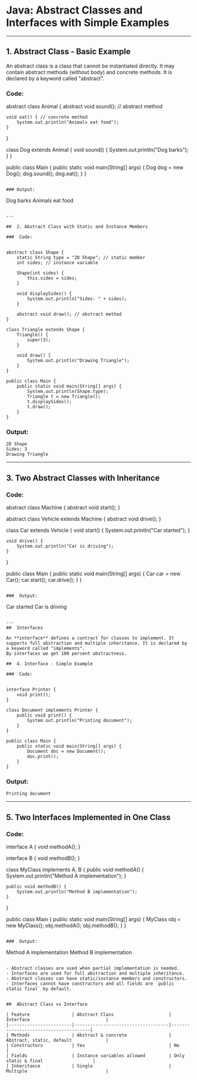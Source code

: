 
# Java: Abstract Classes and Interfaces with Simple Examples 

---

##  1. Abstract Class - Basic Example

An abstract class is a class that cannot be instantiated directly. It may contain abstract methods (without body) and concrete methods. It is declared by a keyword called "abstract".

###  Code:


abstract class Animal {
    abstract void sound(); // abstract method

    void eat() { // concrete method
        System.out.println("Animals eat food");
    }
}

class Dog extends Animal {
    void sound() {
        System.out.println("Dog barks");
    }
}

public class Main {
    public static void main(String[] args) {
        Dog dog = new Dog();
        dog.sound();
        dog.eat();
    }
}
```

### Output:
```
Dog barks
Animals eat food
```

---

##  2. Abstract Class with Static and Instance Members

###  Code:


abstract class Shape {
    static String type = "2D Shape"; // static member
    int sides; // instance variable

    Shape(int sides) {
        this.sides = sides;
    }

    void displaySides() {
        System.out.println("Sides: " + sides);
    }

    abstract void draw(); // abstract method
}

class Triangle extends Shape {
    Triangle() {
        super(3);
    }

    void draw() {
        System.out.println("Drawing Triangle");
    }
}

public class Main {
    public static void main(String[] args) {
        System.out.println(Shape.type);
        Triangle t = new Triangle();
        t.displaySides();
        t.draw();
    }
}
```

###  Output:
```
2D Shape
Sides: 3
Drawing Triangle
```

---

##  3. Two Abstract Classes with Inheritance

###  Code:


abstract class Machine {
    abstract void start();
}

abstract class Vehicle extends Machine {
    abstract void drive();
}

class Car extends Vehicle {
    void start() {
        System.out.println("Car started");
    }

    void drive() {
        System.out.println("Car is driving");
    }
}

public class Main {
    public static void main(String[] args) {
        Car car = new Car();
        car.start();
        car.drive();
    }
}
```

###  Output:
```
Car started
Car is driving
```

---
##  Interfaces

An **interface** defines a contract for classes to implement. It supports full abstraction and multiple inheritance. It is declared by a keyword called "implements".
By interfaces we get 100 percent abstractness.

##  4. Interface - Simple Example

###  Code:


interface Printer {
    void print();
}

class Document implements Printer {
    public void print() {
        System.out.println("Printing document");
    }
}

public class Main {
    public static void main(String[] args) {
        Document doc = new Document();
        doc.print();
    }
}
```

###  Output:
```
Printing document
```

---

## 5. Two Interfaces Implemented in One Class

###  Code:


interface A {
    void methodA();
}

interface B {
    void methodB();
}

class MyClass implements A, B {
    public void methodA() {
        System.out.println("Method A implementation");
    }

    public void methodB() {
        System.out.println("Method B implementation");
    }
}

public class Main {
    public static void main(String[] args) {
        MyClass obj = new MyClass();
        obj.methodA();
        obj.methodB();
    }
}
```

###  Output:
```
Method A implementation
Method B implementation
```

- Abstract classes are used when partial implementation is needed.
- Interfaces are used for full abstraction and multiple inheritance.
- Abstract classes can have static/instance members and constructors.
- Interfaces cannot have constructors and all fields are `public static final` by default.


##  Abstract Class vs Interface

| Feature                | Abstract Class                     | Interface                             |
|------------------------|------------------------------------|---------------------------------------|
| Methods                | Abstract & concrete                | Abstract, static, default             |
| Constructors           | Yes                                | No                                    |
| Fields                 | Instance variables allowed         | Only static & final                   |
| Inheritance            | Single                             | Multiple                              |


